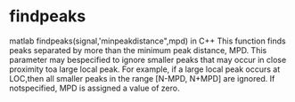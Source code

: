 # findpeaks
matlab findpeaks(signal,'minpeakdistance",mpd) in C++
This function finds peaks separated by more than the minimum peak distance, MPD. 
This parameter may bespecified to ignore smaller peaks that may occur in close proximity toa large local peak. 
For example, if a large local peak occurs at LOC,then all smaller peaks in the range [N-MPD, N+MPD] are ignored. 
If notspecified, MPD is assigned a value of zero. 
